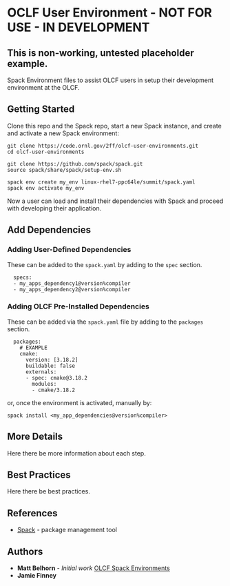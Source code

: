 # OCLF User Environment - NOT FOR USE - IN DEVELOPMENT

## This is non-working, untested placeholder example.

Spack Environment files to assist OLCF users in setup their development environment at the OLCF.

## Getting Started

Clone this repo and the Spack repo, start a new Spack instance,
and create and activate a new Spack environment:

```
git clone https://code.ornl.gov/2ff/olcf-user-environments.git
cd olcf-user-environments

git clone https://github.com/spack/spack.git
source spack/share/spack/setup-env.sh

spack env create my_env linux-rhel7-ppc64le/summit/spack.yaml
spack env activate my_env
```

Now a user can load and install their dependencies with Spack and proceed with developing their application.

## Add Dependencies

### Adding User-Defined Dependencies

These can be added to the `spack.yaml` by adding to the `spec` section.
```
  specs:
  - my_apps_dependency1@version%compiler
  - my_apps_dependency2@version%compiler
```

### Adding OLCF Pre-Installed Dependencies

These can be added via the `spack.yaml` file by adding to the `packages` section.

```
  packages:
    # EXAMPLE
    cmake:
      version: [3.18.2]
      buildable: false
      externals:
      - spec: cmake@3.18.2
        modules:
        - cmake/3.18.2
```

 or, once the environment is activated, manually by:

```
spack install <my_app_dependencies@version%compiler>
```

## More Details

Here there be more information about each step.

## Best Practices

Here there be best practices.


## References
* [Spack](https://spack.readthedocs.io/) - package management tool

## Authors
* **Matt Belhorn** - *Initial work* [OLCF Spack Environments](https://github.com/mpbelhorn/olcf-spack-environments)
* **Jamie Finney**
